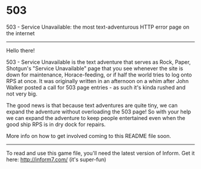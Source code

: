 503
===

503 - Service Unavailable: the most text-adventurous HTTP error page on the internet

---

Hello there!

503 - Service Unavailable is the text adventure that serves as Rock, Paper, Shotgun's "Service Unavailable" page that you see whenever the site is down for maintenance, Horace-feeding, or if half the world tries to log onto RPS at once. It was originally written in an afternoon on a whim after John Walker posted a call for 503 page entries - as such it's kinda rushed and not very big.

The good news is that because text adventures are quite tiny, we can expand the adventure without overloading the 503 page! So with your help we can expand the adventure to keep people entertained even when the good ship RPS is in dry dock for repairs.

More info on how to get involved coming to this README file soon.

---

To read and use this game file, you'll need the latest version of Inform. Get it here: http://inform7.com/ (it's super-fun)